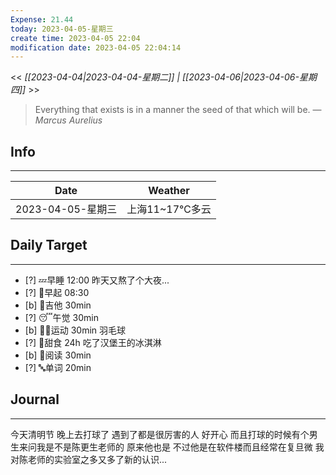 ```yaml
---
Expense: 21.44
today: 2023-04-05-星期三
create time: 2023-04-05 22:04
modification date: 2023-04-05 22:04:14
---
```


<< *[[2023-04-04|2023-04-04-星期二]] | [[2023-04-06|2023-04-06-星期四]]* >>


> Everything that exists is in a manner the seed of that which will be.
> — <cite>Marcus Aurelius</cite>


## Info
***
| Date        | Weather      | 
| ----------- | ------------ |
| 2023-04-05-星期三 |  上海11~17℃多云 |


## Daily Target 
***
- [?] 💤早睡   12:00 昨天又熬了个大夜...
- [?] 🌅早起    08:30 
- [b] 🎵吉他    30min
- [?] 😴午觉    30min
- [b] 🏃‍♀️运动    30min 羽毛球
- [?] 🚫甜食    24h 吃了汉堡王的冰淇淋
- [b] 📖阅读    30min
- [?] 🔤单词    20min    


##  Journal
***
今天清明节
晚上去打球了
遇到了都是很厉害的人
好开心
而且打球的时候有个男生来问我是不是陈更生老师的
原来他也是
不过他是在软件楼而且经常在复旦微
我对陈老师的实验室之多又多了新的认识...



